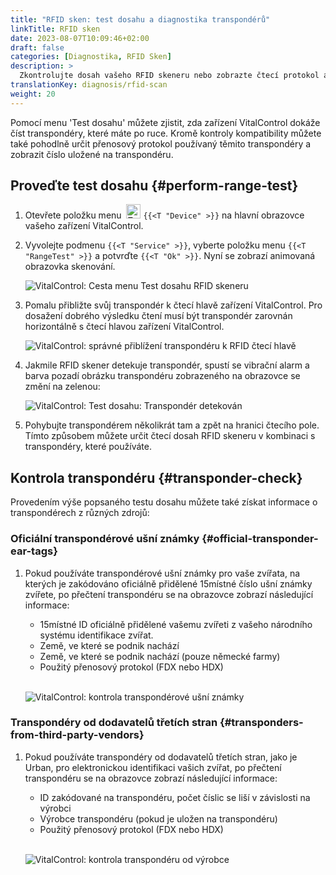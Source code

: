 ```yaml
---
title: "RFID sken: test dosahu a diagnostika transpondérů"
linkTitle: RFID sken
date: 2023-08-07T10:09:46+02:00
draft: false
categories: [Diagnostika, RFID Sken]
description: >
  Zkontrolujte dosah vašeho RFID skeneru nebo zobrazte čtecí protokol a čísla uložená na neznámých transpondérech.
translationKey: diagnosis/rfid-scan
weight: 20
---
```


Pomocí menu 'Test dosahu' můžete zjistit, zda zařízení VitalControl dokáže číst transpondéry, které máte po ruce. Kromě kontroly kompatibility můžete také pohodlně určit přenosový protokol používaný těmito transpondéry a zobrazit číslo uložené na transpondéru.

## Proveďte test dosahu {#perform-range-test}

1. Otevřete položku menu &nbsp;<img src="/icons/device.svg" width="23" align="bottom" alt="Zařízení" /> `{{<T "Device" >}}` na hlavní obrazovce vašeho zařízení VitalControl.

1. Vyvolejte podmenu `{{<T "Service" >}}`, vyberte položku menu `{{<T "RangeTest" >}}` a potvrďte `{{<T "Ok" >}}`. Nyní se zobrazí animovaná obrazovka skenování.

    ![VitalControl: Cesta menu Test dosahu RFID skeneru](../images/rangetest.png "Test dosahu RFID skeneru")

1.  Pomalu přibližte svůj transpondér k čtecí hlavě zařízení VitalControl. Pro dosažení dobrého výsledku čtení musí být transpondér zarovnán horizontálně s čtecí hlavou zařízení VitalControl.

    ![ VitalControl: správné přiblížení transpondéru k RFID čtecí hlavě](/images/diagnosis/transponderscan.svg "Správné skenování transpondéru")

1. Jakmile RFID skener detekuje transpondér, spustí se vibrační alarm a barva pozadí obrázku transpondéru zobrazeného na obrazovce se změní na zelenou:

   ![VitalControl: Test dosahu: Transpondér detekován](../images/transponder-detected.png "Transpondér detekován")

1. Pohybujte transpondérem několikrát tam a zpět na hranici čtecího pole. Tímto způsobem můžete určit čtecí dosah RFID skeneru v kombinaci s transpondéry, které používáte.

## Kontrola transpondéru {#transponder-check}

Provedením výše popsaného testu dosahu můžete také získat informace o transpondérech z různých zdrojů:

### Oficiální transpondérové ušní známky {#official-transponder-ear-tags}

1. Pokud používáte transpondérové ušní známky pro vaše zvířata, na kterých je zakódováno oficiálně přidělené 15místné číslo ušní známky zvířete, po přečtení transpondéru se na obrazovce zobrazí následující informace:

    - 15místné ID oficiálně přidělené vašemu zvířeti z vašeho národního systému identifikace zvířat.
    - Země, ve které se podnik nachází
    - Země, ve které se podnik nachází (pouze německé farmy)
    - Použitý přenosový protokol (FDX nebo HDX)
    <br>

    ![VitalControl: kontrola transpondérové ušní známky](../images/transponder-official.png "Info oficiální transpondérová ušní známka")

### Transpondéry od dodavatelů třetích stran {#transponders-from-third-party-vendors}

1. Pokud používáte transpondéry od dodavatelů třetích stran, jako je Urban, pro elektronickou identifikaci vašich zvířat, po přečtení transpondéru se na obrazovce zobrazí následující informace:

    - ID zakódované na transpondéru, počet číslic se liší v závislosti na výrobci
    - Výrobce transpondéru (pokud je uložen na transpondéru)
    - Použitý přenosový protokol (FDX nebo HDX)
    <br>

    ![VitalControl: kontrola transpondéru od výrobce](../images/transponder-manufacturer.png "Info transpondér od výrobce")
